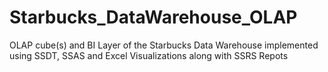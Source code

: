 # Starbucks_DataWarehouse_OLAP
OLAP cube(s) and BI Layer of the Starbucks Data Warehouse implemented using SSDT, SSAS and Excel Visualizations along with SSRS Repots
